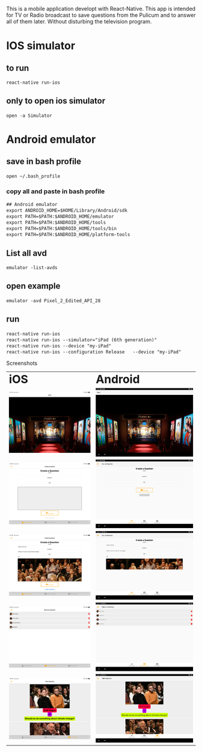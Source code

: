 
This is a mobile application developt with React-Native. This app is intended for TV or Radio broadcast to save questions from the Pulicum and to answer all of them later. Without disturbing the television program.



# IOS simulator
## to run
```
react-native run-ios
```
## only to open ios simulator 
```
open -a Simulator
```



# Android emulator
## save in bash profile
```
open ~/.bash_profile     
```
### copy all and paste in bash profile
```
## Android emulator
export ANDROID_HOME=$HOME/Library/Android/sdk
export PATH=$PATH:$ANDROID_HOME/emulator
export PATH=$PATH:$ANDROID_HOME/tools
export PATH=$PATH:$ANDROID_HOME/tools/bin
export PATH=$PATH:$ANDROID_HOME/platform-tools
```
## List all avd
```
emulator -list-avds
```
## open example
```
emulator -avd Pixel_2_Edited_API_28
```
## run
```
react-native run-ios
react-native run-ios --simulator="iPad (6th generation)"
react-native run-ios --device "my-iPad"
react-native run-ios --configuration Release   --device "my-iPad"
```



Screenshots 

<table border="0">
 <tr>
    <td><b style="font-size:30px">iOS</b></td>
    <td><b style="font-size:30px">Android</b></td>
 </tr>

 <tr>
    <td>
    <img src="screenshot/ios/1.png" width="500" />
    </td>
    <td>
    <img src="screenshot/android/1.png" width="500" />
    </td>
 </tr>

   <tr>
    <td>
    <img src="screenshot/ios/2.png" width="500" />
    </td>
    <td>
    <img src="screenshot/android/2.png" width="500" />
    </td>
 </tr>

  <tr>
    <td>
    <img src="screenshot/ios/3.png" width="500" />
    </td>
    <td>
    <img src="screenshot/android/4.png" width="500" />
    </td>
 </tr>

  <tr>
    <td>
    <img src="screenshot/ios/4.png" width="500" />
    </td>
    <td>
    <img src="screenshot/android/5.png" width="500" />
    </td>
 </tr>

  <tr>
    <td>
    <img src="screenshot/ios/5.png" width="500" />
    </td>
    <td>
    <img src="screenshot/android/6.png" width="500" />
    </td>
 </tr>

</table>

